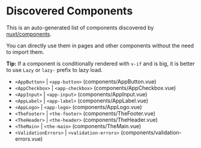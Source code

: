 # Discovered Components

This is an auto-generated list of components discovered by [nuxt/components](https://github.com/nuxt/components).

You can directly use them in pages and other components without the need to import them.

**Tip:** If a component is conditionally rendered with `v-if` and is big, it is better to use `Lazy` or `lazy-` prefix to lazy load.

- `<AppButton>` | `<app-button>` (components/AppButton.vue)
- `<AppCheckbox>` | `<app-checkbox>` (components/AppCheckbox.vue)
- `<AppInput>` | `<app-input>` (components/AppInput.vue)
- `<AppLabel>` | `<app-label>` (components/AppLabel.vue)
- `<AppLogo>` | `<app-logo>` (components/AppLogo.vue)
- `<TheFooter>` | `<the-footer>` (components/TheFooter.vue)
- `<TheHeader>` | `<the-header>` (components/TheHeader.vue)
- `<TheMain>` | `<the-main>` (components/TheMain.vue)
- `<ValidationErrors>` | `<validation-errors>` (components/validation-errors.vue)
